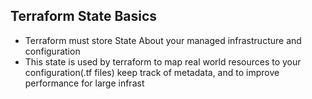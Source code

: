 ## Terraform State Basics

- Terraform must store State About your managed infrastructure and configuration
- This state is used by terraform to map real world resources to your configuration(.tf files) keep track of metadata, and to improve performance for large infrast